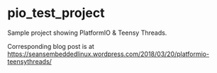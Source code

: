 # pio_test_project
Sample project showing PlatformIO &amp; Teensy Threads.

Corresponding blog post is at https://seansembeddedlinux.wordpress.com/2018/03/20/platformio-teensythreads/
